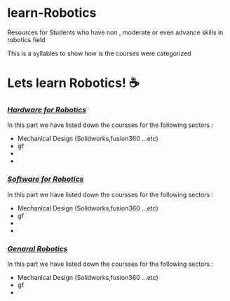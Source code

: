 # learn-Robotics
Resources  for Students who have non , moderate  or even advance skills in robotics field

This is a syllables to show how is the courses were categorized 
# Lets learn Robotics! ☕️

### [*Hardware for Robotics*](https://github.com/kfupmRoboticsClub/learn-Robotics/blob/main/Hardware%20Courses%20for%20Robotics)
 In this part we have listed down the coursses for the following sectors :
  - Mechanical Design (Solidworks,fusion360 ...etc)
  - gf
  -
  -
### [*Software for Robotics*](https://github.com/kfupmRoboticsClub/learn-Robotics/blob/main/Software%20Courses%20for%20%20Robotics)
 In this part we have listed down the coursses for the following sectors :
  - Mechanical Design (Solidworks,fusion360 ...etc)
  - gf
  -
  -
  
### [*Genaral Robotics*](https://github.com/kfupmRoboticsClub/learn-Robotics/blob/main/Software%20Courses%20for%20%20Robotics)
In this part we have listed down the coursses for the following sectors :
  - Mechanical Design (Solidworks,fusion360 ...etc)
  - gf
  -

